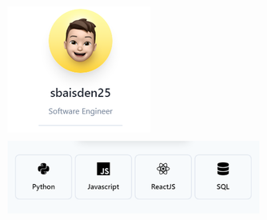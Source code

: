 <!--
**sbaisden25/sbaisden25** is a ✨ _special_ ✨ repository because its `README.md` (this file) appears on your GitHub profile.

Here are some ideas to get you started:

- 🔭 I’m currently working on ...
- 🌱 I’m currently learning ...
- 👯 I’m looking to collaborate on ...
- 🤔 I’m looking for help with ...
- 💬 Ask me about ...
- 📫 How to reach me: ...
- 😄 Pronouns: ...
- ⚡ Fun fact: ...


Hi 👋,
I'm Spencer Baisden, I'm a software engineer 👨‍💻

🔭 I’m currently working on an Issue Tracker
🌱 I’m currently learning Angular
⚡ Languages: Java, Python
📫 How to reach me: spbaisden@gmail.com

-->

![alt text :P](https://github.com/sbaisden25/portfolio/blob/main/public/images/Screenshot_7.png)

![alt text :P](https://github.com/sbaisden25/portfolio/blob/main/public/images/Screenshot_8.png)
